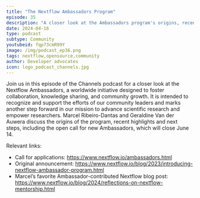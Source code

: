 ```yaml
---
title: "The Nextflow Ambassadors Program"
episode: 35
description: "A closer look at the Ambassadors program's origins, recent highlights and next steps."
date: 2024-04-16
type: podcast
subtype: Community
youtubeid: fqp73cmR99Y
image: /img/podcast_ep36.png
tags: nextflow,opensource,community
author: Developer advocates
icon: logo_podcast_channels.jpg
---
```


Join us in this episode of the Channels podcast for a closer look at the Nextflow Ambassadors, a worldwide initiative designed to foster collaboration, knowledge sharing, and community growth. It is intended to recognize and support the efforts of our community leaders and marks another step forward in our mission to advance scientific research and empower researchers. Marcel Ribeiro-Dantas and Geraldine Van der Auwera discuss the origins of the program, recent highlights and next steps, including the open call for new Ambassadors, which will close June 14. 


<!-- end-archive-description -->

Relevant links: 

- Call for applications: https://www.nextflow.io/ambassadors.html
- Original announcement: https://www.nextflow.io/blog/2023/introducing-nextflow-ambassador-program.html
- Marcel’s favorite Ambassador-contributed Nextflow blog post: https://www.nextflow.io/blog/2024/reflections-on-nextflow-mentorship.html
